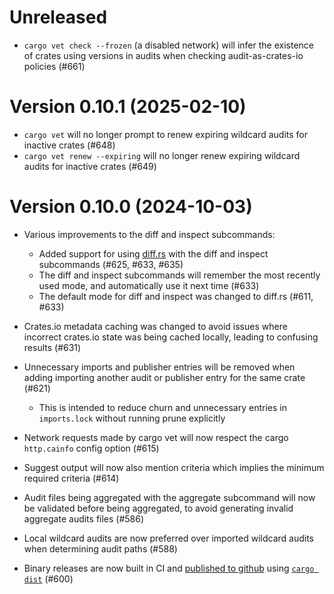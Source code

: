 # Unreleased

* `cargo vet check --frozen` (a disabled network) will infer the existence of crates using versions
  in audits when checking audit-as-crates-io policies (#661)

# Version 0.10.1 (2025-02-10)

* `cargo vet` will no longer prompt to renew expiring wildcard audits for inactive crates (#648)
* `cargo vet renew --expiring` will no longer renew expiring wildcard audits for inactive crates (#649)

# Version 0.10.0 (2024-10-03)

* Various improvements to the diff and inspect subcommands:
  * Added support for using [diff.rs](https://diff.rs) with the diff and inspect subcommands (#625, #633, #635)
  * The diff and inspect subcommands will remember the most recently used mode, and automatically use it next time (#633)
  * The default mode for diff and inspect was changed to diff.rs (#611, #633)

* Crates.io metadata caching was changed to avoid issues where incorrect crates.io state was being cached locally, leading to confusing results (#631)

* Unnecessary imports and publisher entries will be removed when adding importing another audit or publisher entry for the same crate (#621)
  * This is intended to reduce churn and unnecessary entries in `imports.lock` without running prune explicitly

* Network requests made by cargo vet will now respect the cargo `http.cainfo` config option (#615)

* Suggest output will now also mention criteria which implies the minimum required criteria (#614)

* Audit files being aggregated with the aggregate subcommand will now be validated before being aggregated, to avoid generating invalid aggregate audits files (#586)

* Local wildcard audits are now preferred over imported wildcard audits when determining audit paths (#588)

* Binary releases are now built in CI and [published to github](https://github.com/mozilla/cargo-vet/releases) using [`cargo dist`](https://github.com/axodotdev/cargo-dist) (#600)

